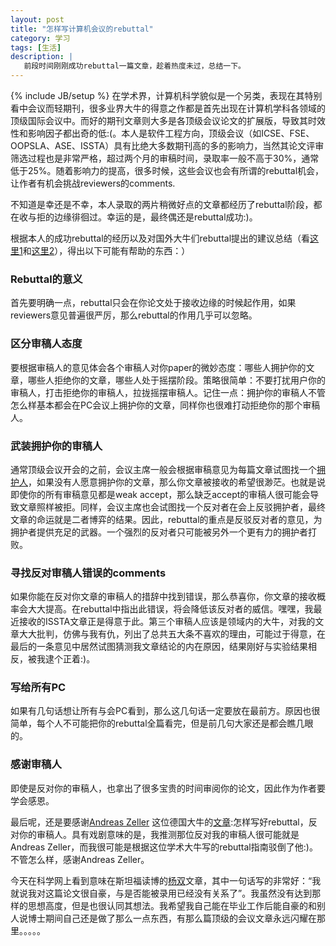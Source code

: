 ```yaml
---
layout: post
title: "怎样写计算机会议的rebuttal"
category: 学习
tags: [生活]
description: |
   前段时间刚刚成功rebuttal一篇文章，趁着热度未过，总结一下。
---
```

{% include JB/setup %}
   在学术界，计算机科学貌似是一个另类，表现在其特别看中会议而轻期刊，很多业界大牛的得意之作都是首先出现在计算机学科各领域的顶级国际会议中。而好的期刊文章则大多是各顶级会议论文的扩展版，导致其时效性和影响因子都出奇的低:(。本人是软件工程方向，顶级会议（如ICSE、FSE、OOPSLA、ASE、ISSTA）具有比绝大多数期刊高的多的影响力，当然其论文评审筛选过程也是非常严格，超过两个月的审稿时间，录取率一般不高于30%，通常低于25%。随着影响力的提高，很多时候，这些会议也会有所谓的rebuttal机会，让作者有机会挑战reviewers的comments.

   不知道是幸还是不幸，本人录取的两片稍微好点的文章都经历了rebuttal阶段，都在收与拒的边缘徘徊过。幸运的是，最终偶还是rebuttal成功:)。

   根据本人的成功rebuttal的经历以及对国外大牛们rebuttal提出的建议总结（看[这里1](http://www.st.cs.uni-saarland.de/zeller/onresearch/rebuttal-patterns.php3)和[这里2](http://hyunyoungsong.wordpress.com/2010/12/18/how-to-write-a-acm-sigchi-rebuttal/)），得出以下可能有帮助的东西：）

### Rebuttal的意义
   首先要明确一点，rebuttal只会在你论文处于接收边缘的时候起作用，如果reviewers意见普遍很严厉，那么rebuttal的作用几乎可以忽略。

### 区分审稿人态度
   要根据审稿人的意见体会各个审稿人对你paper的微妙态度：哪些人拥护你的文章，哪些人拒绝你的文章，哪些人处于摇摆阶段。策略很简单：不要打扰用户你的审稿人，打击拒绝你的审稿人，拉拢摇摆审稿人。记住一点：拥护你的审稿人不管怎么样基本都会在PC会议上拥护你的文章，同样你也很难打动拒绝你的那个审稿人。

### 武装拥护你的审稿人
   通常顶级会议开会的之前，会议主席一般会根据审稿意见为每篇文章试图找一个[拥护人](http://scg.unibe.ch/download/champion/)，如果没有人愿意拥护你的文章，那么你文章被接收的希望很渺茫。也就是说即使你的所有审稿意见都是weak accept，那么缺乏accept的审稿人很可能会导致文章照样被拒。同样，会议主席也会试图找一个反对者在会上反驳拥护者，最终文章的命运就是二者博弈的结果。因此，rebuttal的重点是反驳反对者的意见，为拥护者提供充足的武器。一个强烈的反对者只可能被另外一个更有力的拥护者打败。

### 寻找反对审稿人错误的comments
   如果你能在反对你文章的审稿人的措辞中找到错误，那么恭喜你，你文章的接收概率会大大提高。在rebuttal中指出此错误，将会降低该反对者的威信。嘿嘿，我最近接收的ISSTA文章正是得意于此。第三个审稿人应该是领域内的大牛，对我的文章大大批判，仿佛与我有仇，列出了总共五大条不喜欢的理由，可能过于得意，在最后的一条意见中居然试图猜测我文章结论的内在原因，结果刚好与实验结果相反，被我逮个正着:)。

### 写给所有PC
   如果有几句话想让所有与会PC看到，那么这几句话一定要放在最前方。原因也很简单，每个人不可能把你的rebuttal全篇看完，但是前几句大家还是都会瞧几眼的。

### 感谢审稿人
   即使是反对你的审稿人，也拿出了很多宝贵的时间审阅你的论文，因此作为作者要学会感恩。

   最后呢，还是要感谢[Andreas Zeller](http://www.st.cs.uni-saarland.de/zeller/) 这位德国大牛的[文章](http://www.st.cs.uni-saarland.de/zeller/onresearch/rebuttal-patterns.php3):怎样写好rebuttal，反对你的审稿人。具有戏剧意味的是，我推测那位反对我的审稿人很可能就是Andreas Zeller，而我很可能是根据这位学术大牛写的rebuttal指南驳倒了他:)。不管怎么样，感谢Andreas Zeller。

  今天在科学网上看到意味在斯坦福读博的[杨双](http://blog.sciencenet.cn/home.php?mod=space&uid=441887)文章，其中一句话写的非常好：“我就说我对这篇论文很自豪，与是否能被录用已经没有关系了”。我虽然没有达到那样的思想高度，但是也很认同其想法。我希望我自己能在毕业工作后能自豪的和别人说博士期间自己还是做了那么一点东西，有那么篇顶级的会议文章永远闪耀在那里。。。。。

